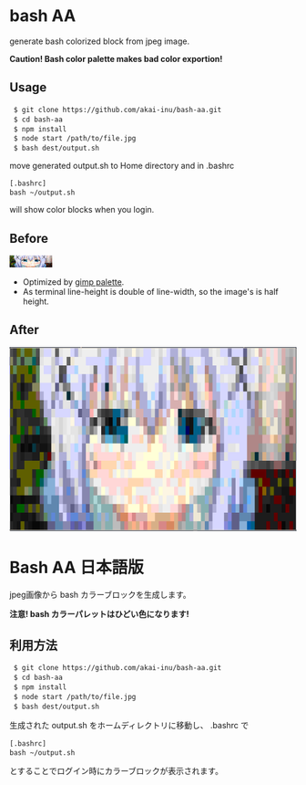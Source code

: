 # bash AA

generate bash colorized block from jpeg image.

**Caution! Bash color palette makes bad color exportion!**

## Usage

```bash
 $ git clone https://github.com/akai-inu/bash-aa.git
 $ cd bash-aa
 $ npm install
 $ node start /path/to/file.jpg
 $ bash dest/output.sh
```

move generated output.sh to Home directory and in .bashrc

```
[.bashrc]
bash ~/output.sh
```

will show color blocks when you login.

## Before

![before](example/ss0.jpg)

* Optimized by [gimp palette](gimp-palette.gpl).
* As terminal line-height is double of line-width, so the image's is half height.

## After

![after](example/ss1.png)


# Bash AA 日本語版

jpeg画像から bash カラーブロックを生成します。

**注意! bash カラーパレットはひどい色になります!**

## 利用方法

```bash
 $ git clone https://github.com/akai-inu/bash-aa.git
 $ cd bash-aa
 $ npm install
 $ node start /path/to/file.jpg
 $ bash dest/output.sh
```

生成された output.sh をホームディレクトリに移動し、 .bashrc で

```
[.bashrc]
bash ~/output.sh
```

とすることでログイン時にカラーブロックが表示されます。
